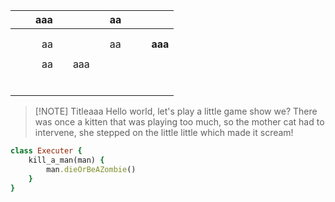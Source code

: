 
|     |     | aaa |     |     |     | aa  |     |     |         |
| --- | --- | ---:| --- |:---:|:---:|:--- | --- | --- | ------- |
|     |     |     |     |     |     |     |     |     |         |
|     |     |     |     |     |     |     |     |     |         |
|     |     |  aa |     |     |     | aa  |     |     | **aaa** |
|     |     |     |     |     |     |     |     |     |         |
|     |     |  aa |     | aaa |     |     |     |     |         |
|     |     |     |     |     |     |     |     |     |         |
|     |     |     |     |     |     |     |     |     |         |
|     |     |     |     |     |     |     |     |     |         |
|     |     |     |     |     |     |     |     |     |         |
|     |     |     |     |     |     |     |     |     |         |
|     |     |     |     |     |     |     |     |     |         |

> [!NOTE] Titleaaa
> Hello world, let's play a little game show we?
> There was once a kitten that was playing too much, so the mother cat had to intervene, she stepped on the little little which made it scream!
```ruby
class Executer {
	kill_a_man(man) {
		man.dieOrBeAZombie()
	}
}
```

